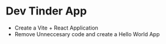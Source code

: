 # Dev Tinder App

- Create a Vite + React Application
- Remove Unneccesary code and create a Hello World App
